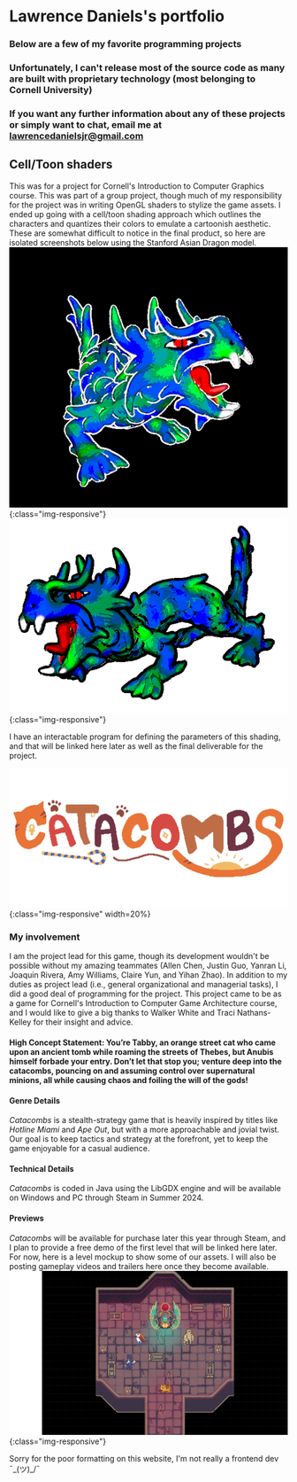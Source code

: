 # Lawrence Daniels's portfolio
### Below are a few of my favorite programming projects
### Unfortunately, I can't release most of the source code as many are built with proprietary technology (most belonging to Cornell University) 
### If you want any further information about any of these projects or simply want to chat, email me at lawrencedanielsjr@gmail.com

## Cell/Toon shaders
This was for a project for Cornell's Introduction to Computer Graphics course. This was part of a group project, though much of my responsibility for the project was in writing OpenGL shaders to stylize the game assets. I ended up going with a cell/toon shading approach which outlines the characters and quantizes their colors to emulate a cartoonish aesthetic. These are somewhat difficult to notice in the final product, so here are isolated screenshots below using the Stanford Asian Dragon model.
![cell_shaded_dragon_on_black](/assets/cell_shaded_dragon.png){:class="img-responsive"}
![cell_shaded_dragon_on_white](/assets/cell_shaded_dragon2.png){:class="img-responsive"}

I have an interactable program for defining the parameters of this shading, and that will be linked here later as well as the final deliverable for the project.

![catacombs_logo](/assets/catacombs.png){:class="img-responsive" width=20%}
### My involvement
I am the project lead for this game, though its development wouldn't be possible without my amazing teammates (Allen Chen, Justin Guo, Yanran Li, Joaquin Rivera, Amy Williams, Claire Yun, and Yihan Zhao). In addition to my duties as project lead (i.e., general organizational and managerial tasks), I did a good deal of programming for the project. This project came to be as a game for Cornell's Introduction to Computer Game Architecture course, and I would like to give a big thanks to Walker White and Traci Nathans-Kelley for their insight and advice.
#### High Concept Statement: You’re Tabby, an orange street cat who came upon an ancient tomb while roaming the streets of Thebes, but Anubis himself forbade your entry. Don’t let that stop you; venture deep into the catacombs, pouncing on and assuming control over supernatural minions, all while causing chaos and foiling the will of the gods!
#### Genre Details
*Catacombs* is a stealth-strategy game that is heavily inspired by titles like *Hotline Miami* and *Ape Out*, but with a more approachable and jovial twist. Our goal is to keep tactics and strategy at the forefront, yet to keep the game enjoyable for a casual audience.
#### Technical Details
*Catacombs* is coded in Java using the LibGDX engine and will be available on Windows and PC through Steam in Summer 2024.
#### Previews
*Catacombs* will be available for purchase later this year through Steam, and I plan to provide a free demo of the first level that will be linked here later.
For now, here is a level mockup to show some of our assets. I will also be posting gameplay videos and trailers here once they become available.
![Catacombs_map](/assets/map.png){:class="img-responsive"}





Sorry for the poor formatting on this website, I'm not really a frontend dev ¯\_(ツ)_/¯